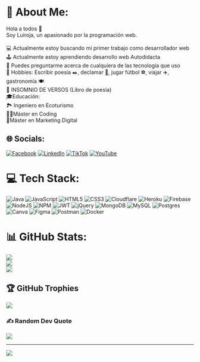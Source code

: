 # 💫 About Me:
Hola a todos 👋<br>Soy Luiroja,  un apasionado por la programación web.<br><br>💻 Actualmente estoy buscando mi primer trabajo como desarrollador web<br>🕹 Actualmente estoy aprendiendo desarrollo web Autodidacta<br>💬 Puedes preguntarme acerca de cualquiera de las tecnología que uso<br>🧨 Hobbies: Escribir poesía ✒️, declamar 🎤, jugar fútbol ⚽, viajar ✈️, gastronomía 🍽️  <br>📕 INSOMNIO DE VERSOS (Libro de poesía)<br>🎓Educación:<br>     🏞️ Ingeniero en Ecoturismo<br>     👨‍💻Máster en Coding<br>      📱Máster en Marketing Digital


## 🌐 Socials:
[![Facebook](https://img.shields.io/badge/Facebook-%231877F2.svg?logo=Facebook&logoColor=white)](https://www.facebook.com/luisrogerio.juarezalarcon) [![LinkedIn](https://img.shields.io/badge/LinkedIn-%230077B5.svg?logo=linkedin&logoColor=white)](https://www.linkedin.com/in/luiroja/) [![TikTok](https://img.shields.io/badge/TikTok-%23000000.svg?logo=TikTok&logoColor=white)](https://tiktok.com/@luiroja) [![YouTube](https://img.shields.io/badge/YouTube-%23FF0000.svg?logo=YouTube&logoColor=white)](https://youtube.com/@luiroja5033) 

# 💻 Tech Stack:
![Java](https://img.shields.io/badge/java-%23ED8B00.svg?style=for-the-badge&logo=java&logoColor=white) ![JavaScript](https://img.shields.io/badge/javascript-%23323330.svg?style=for-the-badge&logo=javascript&logoColor=%23F7DF1E) ![HTML5](https://img.shields.io/badge/html5-%23E34F26.svg?style=for-the-badge&logo=html5&logoColor=white) ![CSS3](https://img.shields.io/badge/css3-%231572B6.svg?style=for-the-badge&logo=css3&logoColor=white) ![Cloudflare](https://img.shields.io/badge/Cloudflare-F38020?style=for-the-badge&logo=Cloudflare&logoColor=white) ![Heroku](https://img.shields.io/badge/heroku-%23430098.svg?style=for-the-badge&logo=heroku&logoColor=white) ![Firebase](https://img.shields.io/badge/firebase-%23039BE5.svg?style=for-the-badge&logo=firebase) ![NodeJS](https://img.shields.io/badge/node.js-6DA55F?style=for-the-badge&logo=node.js&logoColor=white) ![NPM](https://img.shields.io/badge/NPM-%23000000.svg?style=for-the-badge&logo=npm&logoColor=white) ![JWT](https://img.shields.io/badge/JWT-black?style=for-the-badge&logo=JSON%20web%20tokens) ![jQuery](https://img.shields.io/badge/jquery-%230769AD.svg?style=for-the-badge&logo=jquery&logoColor=white) ![MongoDB](https://img.shields.io/badge/MongoDB-%234ea94b.svg?style=for-the-badge&logo=mongodb&logoColor=white) ![MySQL](https://img.shields.io/badge/mysql-%2300f.svg?style=for-the-badge&logo=mysql&logoColor=white) ![Postgres](https://img.shields.io/badge/postgres-%23316192.svg?style=for-the-badge&logo=postgresql&logoColor=white) ![Canva](https://img.shields.io/badge/Canva-%2300C4CC.svg?style=for-the-badge&logo=Canva&logoColor=white) 	![Figma](https://img.shields.io/badge/figma-%23F24E1E.svg?style=for-the-badge&logo=figma&logoColor=white) ![Postman](https://img.shields.io/badge/Postman-FF6C37?style=for-the-badge&logo=postman&logoColor=white) ![Docker](https://img.shields.io/badge/docker-%230db7ed.svg?style=for-the-badge&logo=docker&logoColor=white)
# 📊 GitHub Stats:
![](https://github-readme-stats.vercel.app/api?username=luiroja&theme=dark&hide_border=true&include_all_commits=false&count_private=true)<br/>
![](https://github-readme-streak-stats.herokuapp.com/?user=luiroja&theme=dark&hide_border=true)<br/>
![](https://github-readme-stats.vercel.app/api/top-langs/?username=luiroja&theme=dark&hide_border=true&include_all_commits=false&count_private=true&layout=compact)

## 🏆 GitHub Trophies
![](https://github-profile-trophy.vercel.app/?username=luiroja&theme=radical&no-frame=false&no-bg=true&margin-w=4)

### ✍️ Random Dev Quote
![](https://quotes-github-readme.vercel.app/api?type=horizontal&theme=radical)

---
[![](https://visitcount.itsvg.in/api?id=luiroja&icon=9&color=6)](https://visitcount.itsvg.in)

<!-- Proudly created with GPRM ( https://gprm.itsvg.in ) -->
